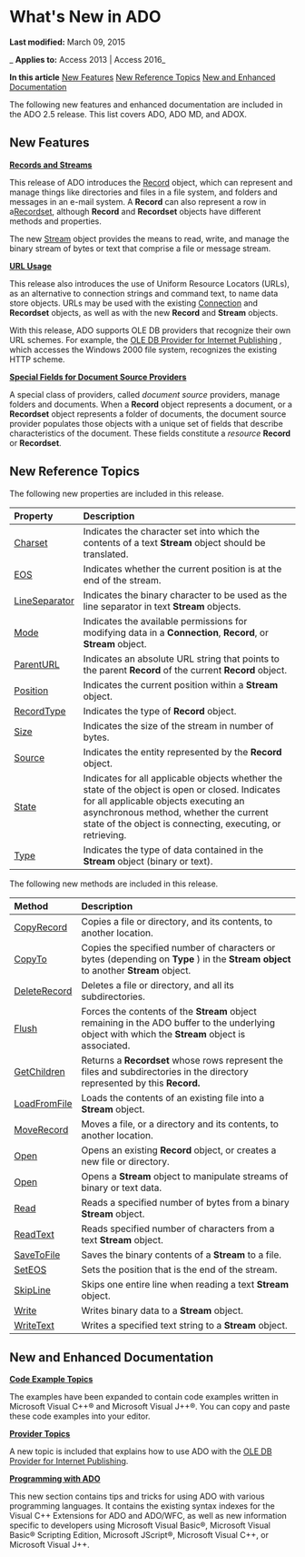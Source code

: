 
# What's New in ADO

 **Last modified:** March 09, 2015

 _ **Applies to:** Access 2013 | Access 2016_

 **In this article**
[New Features](#sectionSection0)
[New Reference Topics](#sectionSection1)
[New and Enhanced Documentation](#sectionSection2)


The following new features and enhanced documentation are included in the ADO 2.5 release. This list covers ADO, ADO MD, and ADOX.

## New Features
<a name="sectionSection0"> </a>

 **[Records and Streams](74862096-2273-3b61-f89c-06554ccf42cd.md)**

This release of ADO introduces the [Record](817aaf13-78d4-1134-aa94-997e92077c22.md) object, which can represent and manage things like directories and files in a file system, and folders and messages in an e-mail system. A **Record** can also represent a row in a[Recordset](0f963bf8-f066-dc8a-b754-f427de712df1.md), although  **Record** and **Recordset** objects have different methods and properties.

The new [Stream](d49b1514-e0b4-0aca-d5c2-8266f3f4fe65.md) object provides the means to read, write, and manage the binary stream of bytes or text that comprise a file or message stream.

 **[URL Usage](79a1f793-7154-1c13-7dfe-a1b8cd64e1ea.md)**

This release also introduces the use of Uniform Resource Locators (URLs), as an alternative to connection strings and command text, to name data store objects. URLs may be used with the existing [Connection](c16023aa-0321-2513-ee71-255d6ffba03d.md) and **Recordset** objects, as well as with the new **Record** and **Stream** objects.

With this release, ADO supports OLE DB providers that recognize their own URL schemes. For example, the [OLE DB Provider for Internet Publishing](5d1e8db5-dabb-0914-e11e-e2eac72bfa77.md) _,_ which accesses the Windows 2000 file system, recognizes the existing HTTP scheme.

 **[Special Fields for Document Source Providers](cde72d6a-b9b0-9636-581d-68239a3f522d.md)**

A special class of providers, called  _document source_ providers, manage folders and documents. When a **Record** object represents a document, or a **Recordset** object represents a folder of documents, the document source provider populates those objects with a unique set of fields that describe characteristics of the document. These fields constitute a _resource_ **Record** or **Recordset**.


## New Reference Topics
<a name="sectionSection1"> </a>

The following new properties are included in this release.



|**Property**|**Description**|
|:-----|:-----|
|[Charset](454f664e-6d62-eec9-487d-882c2f9503b0.md)|Indicates the character set into which the contents of a text  **Stream** object should be translated.|
|[EOS](97cd23ef-cca8-4dcc-2641-082a0e1b853c.md)|Indicates whether the current position is at the end of the stream.|
|[LineSeparator](9f1323cd-d4ed-2bfa-554b-faebab529548.md)|Indicates the binary character to be used as the line separator in text  **Stream** objects.|
|[Mode](62086f4f-8624-16c4-dae1-a17475d1864d.md)|Indicates the available permissions for modifying data in a  **Connection**, **Record**, or **Stream** object.|
|[ParentURL](ec7ec476-6f9e-8486-fe02-74995975df5c.md)|Indicates an absolute URL string that points to the parent  **Record** of the current **Record** object.|
|[Position](a07c9197-673b-ddf2-fca9-b0b54fbd67b4.md)|Indicates the current position within a  **Stream** object.|
|[RecordType](a42001a6-7312-162d-dd71-c82f8c9d527f.md)|Indicates the type of  **Record** object.|
|[Size](http://msdn.microsoft.com/library/deb84313-36d1-fa49-e4cd-daecab96f343%28Office.15%29.aspx)|Indicates the size of the stream in number of bytes.|
|[Source](f36f0f5f-4493-d8c5-db4b-c72f5031bcb3.md)|Indicates the entity represented by the  **Record** object.|
|[State](ade0a50c-e2d8-23ac-4ea9-b012fedcd5db.md)|Indicates for all applicable objects whether the state of the object is open or closed. Indicates for all applicable objects executing an asynchronous method, whether the current state of the object is connecting, executing, or retrieving.|
|[Type](43872c74-51bf-47ae-6bdc-55d25b0dc84a.md)|Indicates the type of data contained in the  **Stream** object (binary or text).|
The following new methods are included in this release.



|**Method**|**Description**|
|:-----|:-----|
|[CopyRecord](724e4358-f216-8e47-5bab-c72770ece5a4.md)|Copies a file or directory, and its contents, to another location.|
|[CopyTo](1c1ab950-51f7-7ecc-ccd8-e689db02f06a.md)|Copies the specified number of characters or bytes (depending on  **Type** ) in the **Stream** **object** to another **Stream** object.|
|[DeleteRecord](ba71187f-e580-bba8-f41b-bedfa0bc2b04.md)|Deletes a file or directory, and all its subdirectories.|
|[Flush](c167e3b1-c133-ce45-6cee-5a1280a1568f.md)|Forces the contents of the  **Stream** object remaining in the ADO buffer to the underlying object with which the **Stream** object is associated.|
|[GetChildren](998cf640-ffc7-51e1-4d1e-4797f7cdea4a.md)|Returns a  **Recordset** whose rows represent the files and subdirectories in the directory represented by this **Record.**|
|[LoadFromFile](33fd543f-bd24-9199-7540-2889b69221c8.md)|Loads the contents of an existing file into a  **Stream** object.|
|[MoveRecord](efc341a2-0e08-a838-5925-8d4c46377e48.md)|Moves a file, or a directory and its contents, to another location.|
|[Open](ba71c5c7-326e-d3b6-0e74-e8343ee6896f.md)|Opens an existing  **Record** object, or creates a new file or directory.|
|[Open](fa2e6aaa-e9f5-009c-f3a0-050a00abf9b0.md)|Opens a  **Stream** object to manipulate streams of binary or text data.|
|[Read](91c3ad34-f891-5be0-1fc1-c5c8a2ff07a4.md)|Reads a specified number of bytes from a binary  **Stream** object.|
|[ReadText](08f5bac4-dccd-696c-09a7-e1ba0cb38d79.md)|Reads specified number of characters from a text  **Stream** object.|
|[SaveToFile](db0fd95e-8ef3-af87-5346-8f8713153ca7.md)|Saves the binary contents of a  **Stream** to a file.|
|[SetEOS](d438eecf-7ab3-a07d-b6d5-8816db4aae7c.md)|Sets the position that is the end of the stream.|
|[SkipLine](419c24c3-6b84-eed0-5884-f2dcd485dc3d.md)|Skips one entire line when reading a text  **Stream** object.|
|[Write](cabe4581-409f-7f05-bd59-d495bfb2c6fd.md)|Writes binary data to a  **Stream** object.|
|[WriteText](1ca2d9d5-11f4-d088-6fc3-53240208bb09.md)|Writes a specified text string to a  **Stream** object.|

## New and Enhanced Documentation
<a name="sectionSection2"> </a>

 **[Code Example Topics](ef019dc7-bb60-a989-f0eb-2ba0644b3fde.md)**

The examples have been expanded to contain code examples written in Microsoft Visual C++® and Microsoft Visual J++®. You can copy and paste these code examples into your editor.

 **[Provider Topics](b3f92279-8d66-ad59-71c4-c0448168125a.md)**

A new topic is included that explains how to use ADO with the [OLE DB Provider for Internet Publishing](5d1e8db5-dabb-0914-e11e-e2eac72bfa77.md).

 **[Programming with ADO](ace228ce-a372-5f22-c854-03ba7330ba7a.md)**

This new section contains tips and tricks for using ADO with various programming languages. It contains the existing syntax indexes for the Visual C++ Extensions for ADO and ADO/WFC, as well as new information specific to developers using Microsoft Visual Basic®, Microsoft Visual Basic® Scripting Edition, Microsoft JScript®, Microsoft Visual C++, or Microsoft Visual J++.

